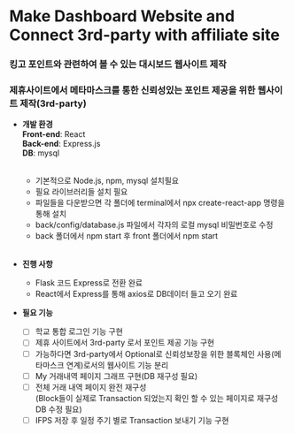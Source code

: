 # Make Dashboard Website and Connect 3rd-party with affiliate site

### 킹고 포인트와 관련하여 볼 수 있는 대시보드 웹사이트 제작
### 제휴사이트에서 메타마스크를 통한 신뢰성있는 포인트 제공을 위한 웹사이트 제작(3rd-party)
 
*  **개발 환경**  <br>
        **Front-end**: React  
        **Back-end**: Express.js  
        **DB**: mysql <br>   
        <ul> <li> 기본적으로 Node.js, npm, mysql 설치필요<br>
             <li> 필요 라이브러리들 설치 필요<br>
             <li> 파일들을 다운받으면 각 폴더에 terminal에서 npx create-react-app 명령을 통해 설치<br>
             <li>back/config/database.js 파일에서 각자의 로컬 mysql 비밀번호로 수정  <br>
             <li>back 폴더에서 npm start 후 front 폴더에서 npm start   <br>
        </ul> <br>
*  **진행 사항** 
    * Flask 코드 Express로 전환 완료
    * React에서 Express를 통해 axios로 DB데이터 들고 오기 완료<br>

*  **필요 기능**   
    - [ ] 학교 통합 로그인 기능 구현
    - [ ] 제휴 사이트에서 3rd-party 로서 포인트 제공 기능 구현
    - [ ] 가능하다면 3rd-party에서 Optional로 신뢰성보장을 위한 블록체인 사용(메타마스크 연계)로서의 웹사이트 기능 분리
    - [ ] My 거래내역 페이지 그래프 구현(DB 재구성 필요)  
    - [ ] 전체 거래 내역 페이지 완전 재구성  
        (Block들이 실제로 Transaction 되었는지 확인 할 수 있는 페이지로 재구성 DB 수정 필요)
    - [ ] IFPS 저장 후 일정 주기 별로 Transaction 보내기 기능 구현